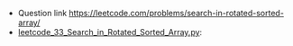 
* Question link  https://leetcode.com/problems/search-in-rotated-sorted-array/
* [leetcode_33_Search_in_Rotated_Sorted_Array.py](./leetcode_33_Search_in_Rotated_Sorted_Array.py):
